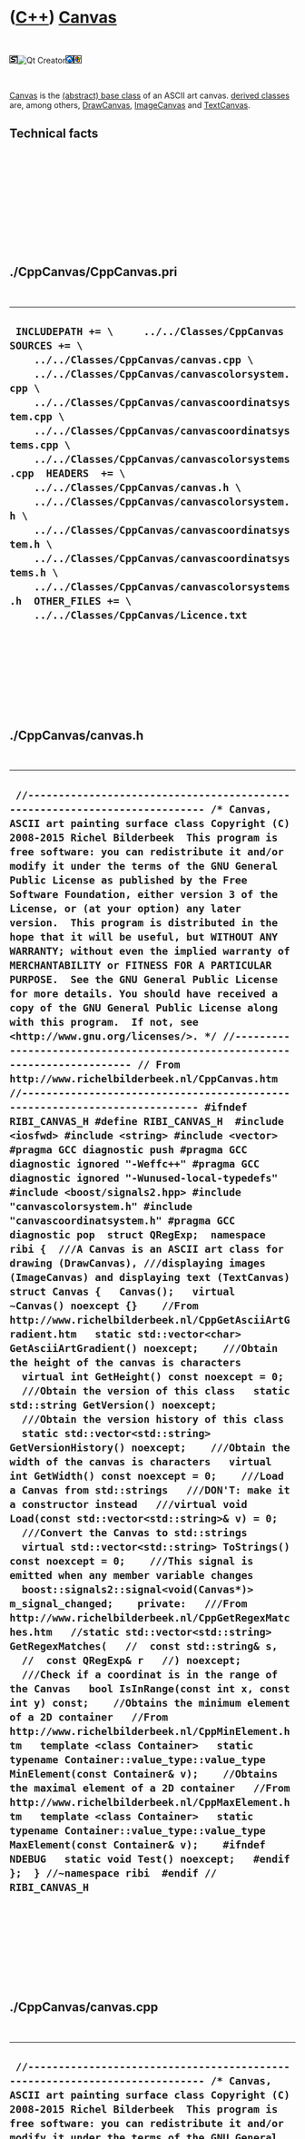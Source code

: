 
 

 

 

 

 

([C++](Cpp.md)) [Canvas](CppCanvas.md)
========================================

 

![STL](PicStl.png)![Qt
Creator](PicQtCreator.png)![Lubuntu](PicLubuntu.png)![Windows](PicWindows.png)

 

[Canvas](CppCanvas.md) is the [(abstract) base
class](CppAbstractBaseClass.md) of an ASCII art canvas. [derived
classes](CppDerivedClass.md) are, among others,
[DrawCanvas](CppDrawCanvas.md), [ImageCanvas](CppImageCanvas.md) and
[TextCanvas](CppTextCanvas.md).

Technical facts
---------------

 

 

 

 

 

 

./CppCanvas/CppCanvas.pri
-------------------------

 

  ----------------------------------------------------------------------------------------------------------------------------------------------------------------------------------------------------------------------------------------------------------------------------------------------------------------------------------------------------------------------------------------------------------------------------------------------------------------------------------------------------------------------------------------------------------------------------------------------------------------------------------------------------------------
  ` INCLUDEPATH += \     ../../Classes/CppCanvas  SOURCES += \     ../../Classes/CppCanvas/canvas.cpp \     ../../Classes/CppCanvas/canvascolorsystem.cpp \     ../../Classes/CppCanvas/canvascoordinatsystem.cpp \     ../../Classes/CppCanvas/canvascoordinatsystems.cpp \     ../../Classes/CppCanvas/canvascolorsystems.cpp  HEADERS  += \     ../../Classes/CppCanvas/canvas.h \     ../../Classes/CppCanvas/canvascolorsystem.h \     ../../Classes/CppCanvas/canvascoordinatsystem.h \     ../../Classes/CppCanvas/canvascoordinatsystems.h \     ../../Classes/CppCanvas/canvascolorsystems.h  OTHER_FILES += \     ../../Classes/CppCanvas/Licence.txt`
  ----------------------------------------------------------------------------------------------------------------------------------------------------------------------------------------------------------------------------------------------------------------------------------------------------------------------------------------------------------------------------------------------------------------------------------------------------------------------------------------------------------------------------------------------------------------------------------------------------------------------------------------------------------------

 

 

 

 

 

./CppCanvas/canvas.h
--------------------

 

  -------------------------------------------------------------------------------------------------------------------------------------------------------------------------------------------------------------------------------------------------------------------------------------------------------------------------------------------------------------------------------------------------------------------------------------------------------------------------------------------------------------------------------------------------------------------------------------------------------------------------------------------------------------------------------------------------------------------------------------------------------------------------------------------------------------------------------------------------------------------------------------------------------------------------------------------------------------------------------------------------------------------------------------------------------------------------------------------------------------------------------------------------------------------------------------------------------------------------------------------------------------------------------------------------------------------------------------------------------------------------------------------------------------------------------------------------------------------------------------------------------------------------------------------------------------------------------------------------------------------------------------------------------------------------------------------------------------------------------------------------------------------------------------------------------------------------------------------------------------------------------------------------------------------------------------------------------------------------------------------------------------------------------------------------------------------------------------------------------------------------------------------------------------------------------------------------------------------------------------------------------------------------------------------------------------------------------------------------------------------------------------------------------------------------------------------------------------------------------------------------------------------------------------------------------------------------------------------------------------------------------------------------------------------------------------------------------------------------------------------------------------------------------------------------------------------------------------------------------------------------------------------------------------------------------------------------------------------------------------------------------------------------------------------------------------------------------------------------------------------------------------------------------------------------------------------------------------------------------------------------------------------------------------------------------------------------------------------------------------------------------------------------------------------------------------------
  ` //--------------------------------------------------------------------------- /* Canvas, ASCII art painting surface class Copyright (C) 2008-2015 Richel Bilderbeek  This program is free software: you can redistribute it and/or modify it under the terms of the GNU General Public License as published by the Free Software Foundation, either version 3 of the License, or (at your option) any later version.  This program is distributed in the hope that it will be useful, but WITHOUT ANY WARRANTY; without even the implied warranty of MERCHANTABILITY or FITNESS FOR A PARTICULAR PURPOSE.  See the GNU General Public License for more details. You should have received a copy of the GNU General Public License along with this program.  If not, see <http://www.gnu.org/licenses/>. */ //--------------------------------------------------------------------------- // From http://www.richelbilderbeek.nl/CppCanvas.htm //--------------------------------------------------------------------------- #ifndef RIBI_CANVAS_H #define RIBI_CANVAS_H  #include <iosfwd> #include <string> #include <vector>  #pragma GCC diagnostic push #pragma GCC diagnostic ignored "-Weffc++" #pragma GCC diagnostic ignored "-Wunused-local-typedefs" #include <boost/signals2.hpp> #include "canvascolorsystem.h" #include "canvascoordinatsystem.h" #pragma GCC diagnostic pop  struct QRegExp;  namespace ribi {  ///A Canvas is an ASCII art class for drawing (DrawCanvas), ///displaying images (ImageCanvas) and displaying text (TextCanvas) struct Canvas {   Canvas();   virtual ~Canvas() noexcept {}    //From http://www.richelbilderbeek.nl/CppGetAsciiArtGradient.htm   static std::vector<char> GetAsciiArtGradient() noexcept;    ///Obtain the height of the canvas is characters   virtual int GetHeight() const noexcept = 0;    ///Obtain the version of this class   static std::string GetVersion() noexcept;    ///Obtain the version history of this class   static std::vector<std::string> GetVersionHistory() noexcept;    ///Obtain the width of the canvas is characters   virtual int GetWidth() const noexcept = 0;    ///Load a Canvas from std::strings   ///DON'T: make it a constructor instead   ///virtual void Load(const std::vector<std::string>& v) = 0;    ///Convert the Canvas to std::strings   virtual std::vector<std::string> ToStrings() const noexcept = 0;    ///This signal is emitted when any member variable changes   boost::signals2::signal<void(Canvas*)> m_signal_changed;    private:   ///From http://www.richelbilderbeek.nl/CppGetRegexMatches.htm   //static std::vector<std::string> GetRegexMatches(   //  const std::string& s,   //  const QRegExp& r   //) noexcept;    ///Check if a coordinat is in the range of the Canvas   bool IsInRange(const int x, const int y) const;    //Obtains the minimum element of a 2D container   //From http://www.richelbilderbeek.nl/CppMinElement.htm   template <class Container>   static typename Container::value_type::value_type MinElement(const Container& v);    //Obtains the maximal element of a 2D container   //From http://www.richelbilderbeek.nl/CppMaxElement.htm   template <class Container>   static typename Container::value_type::value_type MaxElement(const Container& v);    #ifndef NDEBUG   static void Test() noexcept;   #endif };  } //~namespace ribi  #endif // RIBI_CANVAS_H`
  -------------------------------------------------------------------------------------------------------------------------------------------------------------------------------------------------------------------------------------------------------------------------------------------------------------------------------------------------------------------------------------------------------------------------------------------------------------------------------------------------------------------------------------------------------------------------------------------------------------------------------------------------------------------------------------------------------------------------------------------------------------------------------------------------------------------------------------------------------------------------------------------------------------------------------------------------------------------------------------------------------------------------------------------------------------------------------------------------------------------------------------------------------------------------------------------------------------------------------------------------------------------------------------------------------------------------------------------------------------------------------------------------------------------------------------------------------------------------------------------------------------------------------------------------------------------------------------------------------------------------------------------------------------------------------------------------------------------------------------------------------------------------------------------------------------------------------------------------------------------------------------------------------------------------------------------------------------------------------------------------------------------------------------------------------------------------------------------------------------------------------------------------------------------------------------------------------------------------------------------------------------------------------------------------------------------------------------------------------------------------------------------------------------------------------------------------------------------------------------------------------------------------------------------------------------------------------------------------------------------------------------------------------------------------------------------------------------------------------------------------------------------------------------------------------------------------------------------------------------------------------------------------------------------------------------------------------------------------------------------------------------------------------------------------------------------------------------------------------------------------------------------------------------------------------------------------------------------------------------------------------------------------------------------------------------------------------------------------------------------------------------------------------------------------------------------

 

 

 

 

 

./CppCanvas/canvas.cpp
----------------------

 

  ------------------------------------------------------------------------------------------------------------------------------------------------------------------------------------------------------------------------------------------------------------------------------------------------------------------------------------------------------------------------------------------------------------------------------------------------------------------------------------------------------------------------------------------------------------------------------------------------------------------------------------------------------------------------------------------------------------------------------------------------------------------------------------------------------------------------------------------------------------------------------------------------------------------------------------------------------------------------------------------------------------------------------------------------------------------------------------------------------------------------------------------------------------------------------------------------------------------------------------------------------------------------------------------------------------------------------------------------------------------------------------------------------------------------------------------------------------------------------------------------------------------------------------------------------------------------------------------------------------------------------------------------------------------------------------------------------------------------------------------------------------------------------------------------------------------------------------------------------------------------------------------------------------------------------------------------------------------------------------------------------------------------------------------------------------------------------------------------------------------------------------------------------------------------------------------------------------------------------------------------------------------------------------------------------------------------------------------------------------------------------------------------------------------------------------------------------------------------------------------------------------------------------------------------------------------------------------------------------------------------------------------------------------------------------------------------------------------------------------------------------------------------------------------------------------------------------------------------------------------------------------------------------------------------------------------------------------------------------------------------------------------------------------------------------------------------------------------------------------------------------------------------------------------------------------------------------------------------------------------------------------------------------------------------------------------------------------------------------------------------------------------------------------------------------------------------------------------------------------------------------------------------------------------------------------------------------------------------------------------------------------------------------------------------------------------------------------------------------------------------------
  ``  //--------------------------------------------------------------------------- /* Canvas, ASCII art painting surface class Copyright (C) 2008-2015 Richel Bilderbeek  This program is free software: you can redistribute it and/or modify it under the terms of the GNU General Public License as published by the Free Software Foundation, either version 3 of the License, or (at your option) any later version.  This program is distributed in the hope that it will be useful, but WITHOUT ANY WARRANTY; without even the implied warranty of MERCHANTABILITY or FITNESS FOR A PARTICULAR PURPOSE.  See the GNU General Public License for more details. You should have received a copy of the GNU General Public License along with this program.  If not, see <http://www.gnu.org/licenses/>. */ //--------------------------------------------------------------------------- // From http://www.richelbilderbeek.nl/CppCanvas.htm //--------------------------------------------------------------------------- #include "canvas.h"  #include <iostream> #include <cassert> #include <cmath> #include <algorithm> #include <functional> #include <iterator>  #pragma GCC diagnostic push #pragma GCC diagnostic ignored "-Weffc++" #pragma GCC diagnostic ignored "-Wunused-local-typedefs" #pragma GCC diagnostic ignored "-Wunused-but-set-parameter" #include <boost/math/constants/constants.hpp> #include <boost/algorithm/string/split.hpp>  #include <QString> #include <QRegExp>  #include "canvascolorsystems.h" #include "canvascoordinatsystems.h" #include "fileio.h" #include "trace.h"  #pragma GCC diagnostic pop  ribi::Canvas::Canvas()   : m_signal_changed{} {  }  std::vector<char> ribi::Canvas::GetAsciiArtGradient() noexcept {   return { 'M','N','m','d','h','y','s','o','+','/',':','-','.','`',' ' }; }  std::string ribi::Canvas::GetVersion() noexcept {   return "1.0"; }  std::vector<std::string> ribi::Canvas::GetVersionHistory() noexcept {   return {     "2014-01-10: version 1.0: initial version, split up from DrawCanvas"   }; }  template <class Container> typename Container::value_type::value_type ribi::Canvas::MinElement(const Container& v) {   assert(v.empty() == false && "Container must have a size");   //Obtain an initial lowest value   typename Container::value_type::value_type minValue     = *(std::min_element(v[0].begin(),v[0].end()));    //Set the iterators   const typename Container::const_iterator rowEnd = v.end();   typename Container::const_iterator row = v.begin();   ++row; //Move to the next position, as index 0 is already read from    for ( ; row != rowEnd; ++row) //row is already initialized   {     const typename Container::value_type::value_type localMinVal       = *(std::min_element(row->begin(),row->end()));     if (localMinVal < minValue) minValue = localMinVal;   }   return minValue; }  template <class Container> typename Container::value_type::value_type ribi::Canvas::MaxElement(const Container& v) {   assert(v.empty() == false && "Container must have a size");    //Obtain an initial heighest value   typename Container::value_type::value_type maxValue     = *(std::max_element(v[0].begin(),v[0].end()));    //Set the iterators   const typename Container::const_iterator rowEnd = v.end();   typename Container::const_iterator row = v.begin();   ++row; //Move to the next position, as index 0 is already read from   for ( ; row != rowEnd; ++row) //row is already initialized   {     const typename Container::value_type::value_type localMaxVal       = *(std::max_element(row->begin(),row->end()));     if (localMaxVal > maxValue) maxValue = localMaxVal;   }   return maxValue; } ``
  ------------------------------------------------------------------------------------------------------------------------------------------------------------------------------------------------------------------------------------------------------------------------------------------------------------------------------------------------------------------------------------------------------------------------------------------------------------------------------------------------------------------------------------------------------------------------------------------------------------------------------------------------------------------------------------------------------------------------------------------------------------------------------------------------------------------------------------------------------------------------------------------------------------------------------------------------------------------------------------------------------------------------------------------------------------------------------------------------------------------------------------------------------------------------------------------------------------------------------------------------------------------------------------------------------------------------------------------------------------------------------------------------------------------------------------------------------------------------------------------------------------------------------------------------------------------------------------------------------------------------------------------------------------------------------------------------------------------------------------------------------------------------------------------------------------------------------------------------------------------------------------------------------------------------------------------------------------------------------------------------------------------------------------------------------------------------------------------------------------------------------------------------------------------------------------------------------------------------------------------------------------------------------------------------------------------------------------------------------------------------------------------------------------------------------------------------------------------------------------------------------------------------------------------------------------------------------------------------------------------------------------------------------------------------------------------------------------------------------------------------------------------------------------------------------------------------------------------------------------------------------------------------------------------------------------------------------------------------------------------------------------------------------------------------------------------------------------------------------------------------------------------------------------------------------------------------------------------------------------------------------------------------------------------------------------------------------------------------------------------------------------------------------------------------------------------------------------------------------------------------------------------------------------------------------------------------------------------------------------------------------------------------------------------------------------------------------------------------------------------------------

 

 

 

 

 

./CppCanvas/canvascolorsystem.h
-------------------------------

 

  -----------------------------------------------------------------------------------------------------------------------------------------------------------------------------------------------------------------------------------------------------------------------------------------------------------------------------------------------------------------------------
  ` #ifndef RIBI_CANVASCOLORSYSTEM_H #define RIBI_CANVASCOLORSYSTEM_H  namespace ribi {  ///The color system used to draw on a Canvas: ///- normal: full/drawn is displayed by M ///- invert: empty/non-drawn is displayed by M enum class CanvasColorSystem {   normal,   invert,    n_types //Used for testing };  } //~namespace ribi  #endif // RIBI_CANVASCOLORSYSTEM_H`
  -----------------------------------------------------------------------------------------------------------------------------------------------------------------------------------------------------------------------------------------------------------------------------------------------------------------------------------------------------------------------------

 

 

 

 

 

./CppCanvas/canvascolorsystem.cpp
---------------------------------

 

  -----------------------------------
  ` #include "canvascolorsystem.h"`
  -----------------------------------

 

 

 

 

 

./CppCanvas/canvascolorsystems.h
--------------------------------

 

  -------------------------------------------------------------------------------------------------------------------------------------------------------------------------------------------------------------------------------------------------------------------------------------------------------------------------------------------------------------------------------------------------------------------------------------------------------------------------------------------------------------------------------------------------------------------------------------------------------------------------------------------------------------------------------------------------------------------------------------------------------------------------------------------------------------------------------------------------------------
  ` #ifndef RIBI_CANVASCOLORSYSTEMS_H #define RIBI_CANVASCOLORSYSTEMS_H  #include <string> #include <vector>  #include "canvascolorsystem.h"  #pragma GCC diagnostic push #pragma GCC diagnostic ignored "-Weffc++" #pragma GCC diagnostic ignored "-Wunused-local-typedefs" #include <boost/bimap.hpp> #pragma GCC diagnostic pop  namespace ribi {  struct CanvasColorSystems {   CanvasColorSystems();    std::vector<CanvasColorSystem> GetAll() const noexcept;   std::string ToStr(const CanvasColorSystem s) const noexcept;   CanvasColorSystem ToType(const std::string& s) const;    private:   static boost::bimap<CanvasColorSystem,std::string> m_map;   static boost::bimap<CanvasColorSystem,std::string> CreateMap();    #ifndef NDEBUG   static void Test() noexcept;   #endif };  } //~namespace ribi  #endif // RIBI_CANVASCOLORSYSTEMS_H`
  -------------------------------------------------------------------------------------------------------------------------------------------------------------------------------------------------------------------------------------------------------------------------------------------------------------------------------------------------------------------------------------------------------------------------------------------------------------------------------------------------------------------------------------------------------------------------------------------------------------------------------------------------------------------------------------------------------------------------------------------------------------------------------------------------------------------------------------------------------------

 

 

 

 

 

./CppCanvas/canvascolorsystems.cpp
----------------------------------

 

  -------------------------------------------------------------------------------------------------------------------------------------------------------------------------------------------------------------------------------------------------------------------------------------------------------------------------------------------------------------------------------------------------------------------------------------------------------------------------------------------------------------------------------------------------------------------------------------------------------------------------------------------------------------------------------------------------------------------------------------------------------------------------------------------------------------------------------------------------------------------------------------------------------------------------------------------------------------------------------------------------------------------------------------------------------------------------------------------------------------------------------------------------------------------------------------------------------------------------------------------------------------------------------------------------------------------------------------------------------------------------------------------------------------------------------------------------------------------------------------------------------------------------------------------------------------------------------------------------------------------------------------------------------------------------------------------------------------------------------------------------------------------------------------------------------------------------------------------------------------------------------------------------------------------------------------------------------------------------------------------------------------------------------------------------------------------------------------------------------------------------------------------------------------------------------
  ` #include "canvascolorsystems.h"  #include <cassert>  #include "testtimer.h" #include "trace.h"  boost::bimap<ribi::CanvasColorSystem,std::string> ribi::CanvasColorSystems::m_map;  ribi::CanvasColorSystems::CanvasColorSystems() {   #ifndef NDEBUG   Test();   #endif }  boost::bimap<ribi::CanvasColorSystem,std::string> ribi::CanvasColorSystems::CreateMap() {   boost::bimap<CanvasColorSystem,std::string> m;   m.insert(boost::bimap<CanvasColorSystem,std::string>::value_type(     CanvasColorSystem::invert,"invert"));   m.insert(boost::bimap<CanvasColorSystem,std::string>::value_type(     CanvasColorSystem::normal,"normal"));   return m; }  std::vector<ribi::CanvasColorSystem> ribi::CanvasColorSystems::GetAll() const noexcept {   const std::vector<CanvasColorSystem> v {     CanvasColorSystem::invert,     CanvasColorSystem::normal   };   assert(static_cast<int>(v.size()) == static_cast<int>(CanvasColorSystem::n_types));   return v; }  #ifndef NDEBUG void ribi::CanvasColorSystems::Test() noexcept {   {     static bool is_tested{false};     if (is_tested) return;     is_tested = true;   }   const TestTimer test_timer(__func__,__FILE__,1.0);   const std::vector<CanvasColorSystem> v = CanvasColorSystems().GetAll();   const std::size_t sz = v.size();   for (std::size_t i=0; i!=sz; ++i)   {     assert(i < v.size());     const CanvasColorSystem t = v[i];     const std::string s = CanvasColorSystems().ToStr(t);     assert(!s.empty());     const CanvasColorSystem u = CanvasColorSystems().ToType(s);     assert(u == t);   } } #endif  std::string ribi::CanvasColorSystems::ToStr(const CanvasColorSystem type) const noexcept {   if (m_map.left.empty()) m_map = CreateMap();   assert(!m_map.left.empty());   assert(m_map.left.count(type));   const std::string s = m_map.left.find(type)->second;   return s; }  ribi::CanvasColorSystem ribi::CanvasColorSystems::ToType(const std::string& s) const {   if (m_map.right.empty()) m_map = CreateMap();   assert(!m_map.right.empty());   assert(m_map.right.count(s) == 1);   const CanvasColorSystem t = m_map.right.find(s)->second;   return t; }`
  -------------------------------------------------------------------------------------------------------------------------------------------------------------------------------------------------------------------------------------------------------------------------------------------------------------------------------------------------------------------------------------------------------------------------------------------------------------------------------------------------------------------------------------------------------------------------------------------------------------------------------------------------------------------------------------------------------------------------------------------------------------------------------------------------------------------------------------------------------------------------------------------------------------------------------------------------------------------------------------------------------------------------------------------------------------------------------------------------------------------------------------------------------------------------------------------------------------------------------------------------------------------------------------------------------------------------------------------------------------------------------------------------------------------------------------------------------------------------------------------------------------------------------------------------------------------------------------------------------------------------------------------------------------------------------------------------------------------------------------------------------------------------------------------------------------------------------------------------------------------------------------------------------------------------------------------------------------------------------------------------------------------------------------------------------------------------------------------------------------------------------------------------------------------------------

 

 

 

 

 

./CppCanvas/canvascoordinatsystem.h
-----------------------------------

 

  --------------------------------------------------------------------------------------------------------------------------------------------------------------------------------------------------------------------------------------------------------------------------------------------------------------------------------------------------------------------------------------------------------------------------------------------------------------------------------
  ` #ifndef RIBI_CANVASCOORDINATSYSTEM_H #define RIBI_CANVASCOORDINATSYSTEM_H  namespace ribi {  ///The coordinat system used in displayal: ///- screen: origin is at top-left of the screen ///- graph: origin is at bottom-left of the screen enum class CanvasCoordinatSystem {   graph,   screen,    n_types //Used for testing };  ///View canvascoordinatsystem.h for functions to work with this enum class  } //~namespace ribi  #endif // RIBI_CANVASCOORDINATSYSTEM_H`
  --------------------------------------------------------------------------------------------------------------------------------------------------------------------------------------------------------------------------------------------------------------------------------------------------------------------------------------------------------------------------------------------------------------------------------------------------------------------------------

 

 

 

 

 

./CppCanvas/canvascoordinatsystem.cpp
-------------------------------------

 

  ---------------------------------------
  ` #include "canvascoordinatsystem.h"`
  ---------------------------------------

 

 

 

 

 

./CppCanvas/canvascoordinatsystems.h
------------------------------------

 

  ----------------------------------------------------------------------------------------------------------------------------------------------------------------------------------------------------------------------------------------------------------------------------------------------------------------------------------------------------------------------------------------------------------------------------------------------------------------------------------------------------------------------------------------------------------------------------------------------------------------------------------------------------------------------------------------------------------------------------------------------------------------------------------------------------------------------------------------------------------------------------------------------------------
  ` #ifndef RIBI_CANVASCOORDINATSYSTEMS_H #define RIBI_CANVASCOORDINATSYSTEMS_H  #include <string> #include <vector>   #pragma GCC diagnostic push #pragma GCC diagnostic ignored "-Weffc++" #pragma GCC diagnostic ignored "-Wunused-local-typedefs" #include <boost/bimap.hpp>  #include "canvascoordinatsystem.h" #pragma GCC diagnostic pop  namespace ribi {  struct CanvasCoordinatSystems {   CanvasCoordinatSystems();    std::vector<CanvasCoordinatSystem> GetAll() const noexcept;   std::string ToStr(const CanvasCoordinatSystem s) const noexcept;   CanvasCoordinatSystem ToType(const std::string& s) const;    private:   static boost::bimap<CanvasCoordinatSystem,std::string> m_map;   static boost::bimap<CanvasCoordinatSystem,std::string> CreateMap();    #ifndef NDEBUG   static void Test() noexcept;   #endif };  } //~namespace ribi  #endif // RIBI_CANVASCOORDINATSYSTEMS_H`
  ----------------------------------------------------------------------------------------------------------------------------------------------------------------------------------------------------------------------------------------------------------------------------------------------------------------------------------------------------------------------------------------------------------------------------------------------------------------------------------------------------------------------------------------------------------------------------------------------------------------------------------------------------------------------------------------------------------------------------------------------------------------------------------------------------------------------------------------------------------------------------------------------------------

 

 

 

 

 

./CppCanvas/canvascoordinatsystems.cpp
--------------------------------------

 

  -----------------------------------------------------------------------------------------------------------------------------------------------------------------------------------------------------------------------------------------------------------------------------------------------------------------------------------------------------------------------------------------------------------------------------------------------------------------------------------------------------------------------------------------------------------------------------------------------------------------------------------------------------------------------------------------------------------------------------------------------------------------------------------------------------------------------------------------------------------------------------------------------------------------------------------------------------------------------------------------------------------------------------------------------------------------------------------------------------------------------------------------------------------------------------------------------------------------------------------------------------------------------------------------------------------------------------------------------------------------------------------------------------------------------------------------------------------------------------------------------------------------------------------------------------------------------------------------------------------------------------------------------------------------------------------------------------------------------------------------------------------------------------------------------------------------------------------------------------------------------------------------------------------------------------------------------------------------------------------------------------------------------------------------------------------------------------------------------------------------------------------------------------------------------------------------------------------------------------------------------------------------------------------------------------
  ` #include "canvascoordinatsystems.h"  #include <cassert>  #include "testtimer.h" #include "trace.h"  boost::bimap<ribi::CanvasCoordinatSystem,std::string> ribi::CanvasCoordinatSystems::m_map;  ribi::CanvasCoordinatSystems::CanvasCoordinatSystems() {   #ifndef NDEBUG   Test();   #endif }  boost::bimap<ribi::CanvasCoordinatSystem,std::string> ribi::CanvasCoordinatSystems::CreateMap() {   boost::bimap<CanvasCoordinatSystem,std::string> m;   m.insert(boost::bimap<CanvasCoordinatSystem,std::string>::value_type(     CanvasCoordinatSystem::graph,"graph"));   m.insert(boost::bimap<CanvasCoordinatSystem,std::string>::value_type(     CanvasCoordinatSystem::screen,"screen"));   return m; }  std::vector<ribi::CanvasCoordinatSystem> ribi::CanvasCoordinatSystems::GetAll() const noexcept {   const std::vector<CanvasCoordinatSystem> v {     CanvasCoordinatSystem::graph,     CanvasCoordinatSystem::screen   };   assert(static_cast<int>(v.size()) == static_cast<int>(CanvasCoordinatSystem::n_types));   return v; }  #ifndef NDEBUG void ribi::CanvasCoordinatSystems::Test() noexcept {   {     static bool is_tested{false};     if (is_tested) return;     is_tested = true;   }   const TestTimer test_timer(__func__,__FILE__,1.0);   const std::vector<CanvasCoordinatSystem> v = CanvasCoordinatSystems().GetAll();   const std::size_t sz = v.size();   for (std::size_t i=0; i!=sz; ++i)   {     assert(i < v.size());     const CanvasCoordinatSystem t = v[i];     const std::string s = CanvasCoordinatSystems().ToStr(t);     assert(!s.empty());     const CanvasCoordinatSystem u = CanvasCoordinatSystems().ToType(s);     assert(u == t);   } } #endif   std::string ribi::CanvasCoordinatSystems::ToStr(const CanvasCoordinatSystem type) const noexcept {   if (m_map.left.empty()) m_map = CreateMap();   assert(!m_map.left.empty());   assert(m_map.left.count(type));   const std::string s = m_map.left.find(type)->second;   return s; }  ribi::CanvasCoordinatSystem ribi::CanvasCoordinatSystems::ToType(const std::string& s) const {   if (m_map.right.empty()) m_map = CreateMap();   assert(!m_map.right.empty());   assert(m_map.right.count(s) == 1);   const CanvasCoordinatSystem t = m_map.right.find(s)->second;   return t; }`
  -----------------------------------------------------------------------------------------------------------------------------------------------------------------------------------------------------------------------------------------------------------------------------------------------------------------------------------------------------------------------------------------------------------------------------------------------------------------------------------------------------------------------------------------------------------------------------------------------------------------------------------------------------------------------------------------------------------------------------------------------------------------------------------------------------------------------------------------------------------------------------------------------------------------------------------------------------------------------------------------------------------------------------------------------------------------------------------------------------------------------------------------------------------------------------------------------------------------------------------------------------------------------------------------------------------------------------------------------------------------------------------------------------------------------------------------------------------------------------------------------------------------------------------------------------------------------------------------------------------------------------------------------------------------------------------------------------------------------------------------------------------------------------------------------------------------------------------------------------------------------------------------------------------------------------------------------------------------------------------------------------------------------------------------------------------------------------------------------------------------------------------------------------------------------------------------------------------------------------------------------------------------------------------------------------

 

 

 

 

 

 

This page has been created by the [tool](Tools.md)
[CodeToHtml](ToolCodeToHtml.md)
